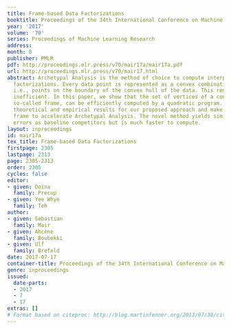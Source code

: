 ```yaml
---
title: Frame-based Data Factorizations
booktitle: Proceedings of the 34th International Conference on Machine Learning
year: '2017'
volume: '70'
series: Proceedings of Machine Learning Research
address: 
month: 0
publisher: PMLR
pdf: http://proceedings.mlr.press/v70/mair17a/mair17a.pdf
url: http://proceedings.mlr.press/v70/mair17.html
abstract: Archetypal Analysis is the method of choice to compute interpretable matrix
  factorizations. Every data point is represented as a convex combination of factors,
  i.e., points on the boundary of the convex hull of the data. This renders computation
  inefficient. In this paper, we show that the set of vertices of a convex hull, the
  so-called frame, can be efficiently computed by a quadratic program. We provide
  theoretical and empirical results for our proposed approach and make use of the
  frame to accelerate Archetypal Analysis. The novel method yields similar reconstruction
  errors as baseline competitors but is much faster to compute.
layout: inproceedings
id: mair17a
tex_title: Frame-based Data Factorizations
firstpage: 2305
lastpage: 2313
page: 2305-2313
order: 2305
cycles: false
editor:
- given: Doina
  family: Precup
- given: Yee Whye
  family: Teh
author:
- given: Sebastian
  family: Mair
- given: Ahcène
  family: Boubekki
- given: Ulf
  family: Brefeld
date: 2017-07-17
container-title: Proceedings of the 34th International Conference on Machine Learning
genre: inproceedings
issued:
  date-parts:
  - 2017
  - 7
  - 17
extras: []
# Format based on citeproc: http://blog.martinfenner.org/2013/07/30/citeproc-yaml-for-bibliographies/
---
```

